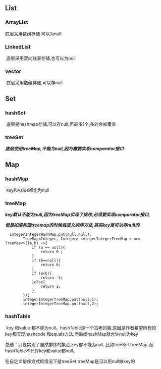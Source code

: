 ## List

### 	ArrayList

   底层采用数组存储 可以为null

### 	LinkedList

​	底层采用双向联表存储,也可以为null

###  vector

​	底层采用数组存储,可以存null

## 	Set

### 	hashSet

​	底层是hashmap存储,可以存null,但最多1个,多的会被覆盖

### 	treeSet

​	***底层使用treeMap,不能为null,因为需要实现comparator接口***

## 	Map

### 	hashMap

​	key和value都能为null

### 	treeMap

​	***key默认不能为null,因为treeMap实现了排序,必须要实现comparator接口,***

***但是如果构造treemap的时候自定义排序方法,其实key是可以存null的***

```
  integerIntegerHashMap.put(null,null);
        TreeMap<Integer, Integer> integerIntegerTreeMap = new TreeMap<>((a,b) ->{
            if (a == null){
                return 0 ;
            }
            if (b==null){
                return 0;
            }
            if (a<b){
                return -1;
            }else{
                return 1;
            }
        });
        integerIntegerTreeMap.put(null,1);
        integerIntegerTreeMap.put(null,2);
```

### 	hashTable

​	 key 和value 都不能为null，hashTable是一个古老的类,原因是作者希望所有的key都实现hashcode 和equals方法.而后续hashMap就允许null为key

总结：只要实现了自然排序的集合,key都不能为null, 比如treeSet treeMap,而hashTable不允许key和value都null。

在自定义排序方式的情况下是treeSet  treeMap是可以用null做key的 


